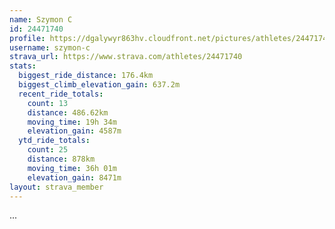 ```yaml
---
name: Szymon C
id: 24471740
profile: https://dgalywyr863hv.cloudfront.net/pictures/athletes/24471740/7213253/2/large.jpg
username: szymon-c
strava_url: https://www.strava.com/athletes/24471740
stats:
  biggest_ride_distance: 176.4km
  biggest_climb_elevation_gain: 637.2m
  recent_ride_totals:
    count: 13
    distance: 486.62km
    moving_time: 19h 34m
    elevation_gain: 4587m
  ytd_ride_totals:
    count: 25
    distance: 878km
    moving_time: 36h 01m
    elevation_gain: 8471m
layout: strava_member
--- 
```

...
